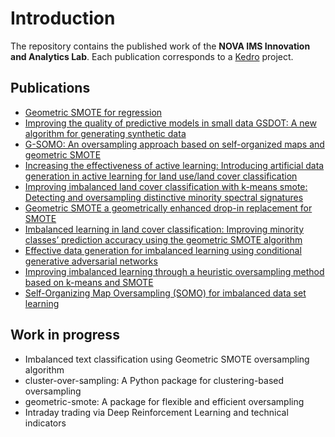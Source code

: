 # Introduction

The repository contains the published work of the **NOVA IMS Innovation and Analytics Lab**. Each publication corresponds to a
[Kedro](https://kedro.org/) project.

## Publications

- [Geometric SMOTE for regression](https://www.sciencedirect.com/science/article/abs/pii/S095741742101678X)
- [Improving the quality of predictive models in small data GSDOT: A new algorithm for generating synthetic data](https://journals.plos.org/plosone/article?id=10.1371/journal.pone.0265626)
- [G-SOMO: An oversampling approach based on self-organized maps and geometric SMOTE](https://www.sciencedirect.com/science/article/abs/pii/S095741742100662X)
- [Increasing the effectiveness of active learning: Introducing artificial data generation in active learning for land use/land cover classification](https://www.mdpi.com/2072-4292/13/13/2619)
- [Improving imbalanced land cover classification with k-means smote: Detecting and oversampling distinctive minority spectral signatures](https://www.mdpi.com/2078-2489/12/7/266)
- [Geometric SMOTE a geometrically enhanced drop-in replacement for SMOTE](https://www.sciencedirect.com/science/article/abs/pii/S0020025519305353)
- [Imbalanced learning in land cover classification: Improving minority classes’ prediction accuracy using the geometric SMOTE algorithm](https://www.mdpi.com/2072-4292/11/24/3040)
- [Effective data generation for imbalanced learning using conditional generative adversarial networks](https://www.sciencedirect.com/science/article/abs/pii/S0957417417306346)
- [Improving imbalanced learning through a heuristic oversampling method based on k-means and SMOTE](https://www.sciencedirect.com/science/article/abs/pii/S0020025518304997)
- [Self-Organizing Map Oversampling (SOMO) for imbalanced data set learning](https://www.sciencedirect.com/science/article/abs/pii/S0957417417302324)

## Work in progress

- Imbalanced text classification using Geometric SMOTE oversampling algorithm
- cluster-over-sampling: A Python package for clustering-based oversampling
- geometric-smote: A package for flexible and efficient oversampling
- Intraday trading via Deep Reinforcement Learning and technical indicators
